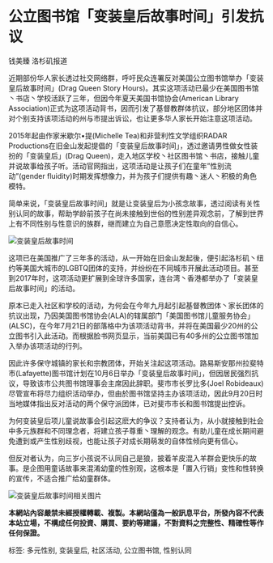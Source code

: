 # 公立图书馆「变装皇后故事时间」引发抗议

钱美臻 洛杉矶报道

近期部份华人家长透过社交网络群，呼吁民众连署反对美国公立图书馆举办「变装皇后故事时间」(Drag Queen Story Hours)。其实这项活动已最少在美国图书馆丶书店丶学校活跃了三年，但因今年夏天美国书馆协会(American Library Association)正式为这项活动背书，因而引发了基督教群体抗议，部分地区团体并对个别支持该项活动的州与市提出诉讼，也让更多华人家长开始注意这项活动。

2015年起由作家米歇尔•提(Michelle Tea)和非营利性文学组织RADAR Productions在旧金山发起提倡的「变装皇后故事时间」，透过邀请男性做女性装扮的「变装皇后」(Drag Queen)，走入地区学校丶社区图书馆丶书店，接触儿童并说故事给孩子听。活动官网指出，这项活动是让孩子们在童年”性别流动”(gender fluidity)时期发挥想像力，并为孩子们提供有趣丶迷人丶积极的角色模特。

简单来说，「变装皇后故事时间」就是让变装皇后为小孩念故事，透过阅读有关性别认同的故事，帮助学龄前孩子在尚未接触到世俗的性别差异观念前，了解到世界上有不同性别与性意识的族群，继而建立为自己意愿决定性取向的自信心。

![变装皇后故事时间](https://www.unecne.com/wp-content/uploads/2021/06/WechatIMG1911-e1624727140396.jpeg)

这项已在美国推广了三年多的活动，从一开始在旧金山发起後，便引起洛杉矶丶纽约等美国大城市的LGBTQ团体的支持，并纷纷在不同城市开展此活动项目。甚至到2017年时，这项活动更扩展到全球许多国家，连台湾丶香港都举办了「变装皇后故事时间」的活动。

原本已走入社区和学校的活动，为何会在今年九月起引起基督教团体丶家长团体的抗议出现，乃因美国图书馆协会(ALA)的辖属部门「美国图书馆儿童服务协会」(ALSC)，在今年7月21日的部落格中为该项活动背书，并将在美国最少20州的公立图书引入此活动。而根据脸书网页显示，当前美国已有40多州的公立图书馆加入举办该项活动的行列。

因此许多保守城镇的家长和宗教团体，开始关注起这项活动。路易斯安那州拉斐特市(Lafayette)图书馆计划在10月6日举办「变装皇后故事时间」，但因居民强烈抗议，导致该市公共图书馆理事会主席因此辞职。斐市市长罗比多(Joel Robideaux)尽管宣布将尽力组织活动举办，但由於图书馆坚持主办该项活动，因此9月20日时当地媒体指出反对活动的两个保守派团体，已对斐市市长和图书馆提出控诉。

为何变装皇后项儿童说故事会引起这麽大的争议？支持者认为，从小就接触到社会中多元族群和不同理念者，将建立孩子尊重丶理解的观念。有助儿童在成长期间避免遭到或产生性别歧视，也能让孩子对成长期萌发的自体性倾向更有信心。

但反对者认为，向三岁小孩说不认同自己是狼，披着羊皮混入羊群会更快乐的故事。是企图用童话故事来混淆幼童的性别观，这根本是「置入行销」变性和性转换的宣传，不适合推广给幼童群体。

![变装皇后故事时间相关图片](https://www.unecne.com/wp-content/uploads/2021/06/WechatIMG1913-e1624727006512.jpeg)

**本網站內容嚴禁未經授權轉載、複製。本網站僅為一般訊息平台，所發內容不代表本站立場，不構成任何投資、購買、要約等建議，不對資料之完整性、精確性等作任何保證。**

标签: 多元性别, 变装皇后, 社区活动, 公立图书馆, 性别认同